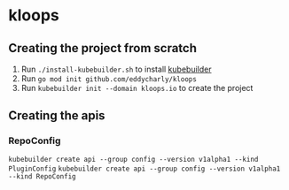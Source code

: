 # kloops

## Creating the project from scratch

1. Run `./install-kubebuilder.sh` to install [kubebuilder](https://github.com/kubernetes-sigs/kubebuilder)
1. Run `go mod init github.com/eddycharly/kloops`
1. Run `kubebuilder init --domain kloops.io` to create the project

## Creating the apis

### RepoConfig

`kubebuilder create api --group config --version v1alpha1 --kind PluginConfig`
`kubebuilder create api --group config --version v1alpha1 --kind RepoConfig`
